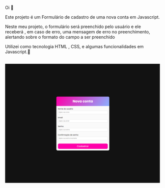 <p> Oi 👋<p/>
<p> Este projeto é um Formulário de cadastro de uma nova conta em Javascript.<p/>
<p> Neste meu projeto, o formulário será preenchido pelo usuário e ele receberá , em caso de erro, uma mensagem de erro no preenchimento, alertando sobre o formato do campo a ser preenchido
<p> <p/>
<p> Utilizei como tecnologia HTML , CSS, e algumas funcionalidades em Javascript.🚀<p/>
<br>
<img src='assets/img/tela.png '>
